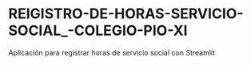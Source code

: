 # REIGISTRO-DE-HORAS-SERVICIO-SOCIAL_-COLEGIO-PIO-XI
Aplicación para registrar horas de servicio social con Streamlit
